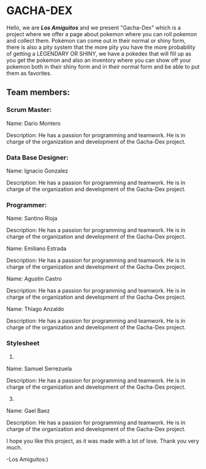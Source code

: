 # GACHA-DEX

Hello, we are ***Los Amiguitos*** and we present "Gacha-Dex" which is a project where we offer a page about pokemon where you can roll pokemon and collect them. Pokémon can come out in their normal or shiny form, there is also a pity system that the more pity you have the more probability of getting a LEGENDARY OR SHINY, we have a pokedex that will fill up as you get the pokemon and also an inventory where you can show off your pokemon both in their shiny form and in their normal form and be able to put them as favorites.

## Team members:

### Scrum Master:
Name: Dario Montero

Description: He has a passion for programming and teamwork. He is in charge of the organization and development of the Gacha-Dex project.

### Data Base Designer:
Name: Ignacio Gonzalez

Description: He has a passion for programming and teamwork. He is in charge of the organization and development of the Gacha-Dex project.

### Programmer:
Name: Santino Rioja

Description: He has a passion for programming and teamwork. He is in charge of the organization and development of the Gacha-Dex project.

Name: Emiliano Estrada

Description: He has a passion for programming and teamwork. He is in charge of the organization and development of the Gacha-Dex project.

Name: Agustin Castro

Description: He has a passion for programming and teamwork. He is in charge of the organization and development of the Gacha-Dex project.

Name: Thiago Anzaldo

Description: He has a passion for programming and teamwork. He is in charge of the organization and development of the Gacha-Dex project.

### Stylesheet
1)
Name: Samuel Serrezuela

Description: He has a passion for programming and teamwork. He is in charge of the organization and development of the Gacha-Dex project.

3)
Name: Gael Baez

Description: He has a passion for programming and teamwork. He is in charge of the organization and development of the Gacha-Dex project.


I hope you like this project, as it was made with a lot of love. Thank you very much.
						
-Los Amiguitos:)

